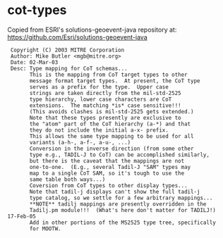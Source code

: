 # cot-types
Copied from ESRI's solutions-geoevent-java repository at:
https://github.com/Esri/solutions-geoevent-java

     Copyright (C) 2003 MITRE Corporation
     Author: Mike Butler <mgb@mitre.org>
     Date: 02-Mar-03
     Desc: Type mapping for CoT schemas...
           This is the mapping from CoT target types to other
           message format target types.  At present, the CoT type
           serves as a prefix for the type.  Upper case
           strings are taken directly from the mil-std-2525
           type hierarchy, lower case characters are CoT
           extensions.  The matching *is* case sensitive!!!
           (This avoids clashes is mil-std-2525 gets extended.)
           Note that these types presently are exclusive to
           the "atom" part of the CoT hierarchy (a-*) and that
           they do not include the initial a-x- prefix.
           This allows the same type mapping to be used for all
           variants (a-h-, a-f-, a-u-, ...)
           Conversion in the inverse direction (from some other
           type e.g., TADIL-J to CoT) can be accomplished similarly,
           but there is the caveat that the mappings are not
           one-to-one.  (E.g., several Tadil-J "SAM" types may
           map to a single CoT SAM, so it's tough to use the
           same table both ways...)
           Coversion from CoT types to other display types...
           Note that tadil-j displays can't show the full tadil-j
           type catalog, so we settle for a few arbitrary mappings...
           **NOTE** tadilj mappings are presently overridden in the
           Tadilj.pm module!!!  (What's here don't matter for TADILJ!)
    17-Feb-05
           Add in other portions of the MS2525 type tree, specifically
           for MOOTW.
